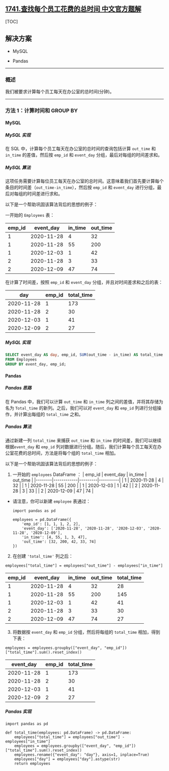 ## [1741.查找每个员工花费的总时间 中文官方题解](https://leetcode.cn/problems/find-total-time-spent-by-each-employee/solutions/100000/cha-zhao-mei-ge-yuan-gong-hua-fei-de-zon-kyvs)
[TOC]

## 解决方案

- MySQL

- Pandas

---

### 概述

我们被要求计算每个员工每天在办公室的总时间(分钟)。

---

### 方法 1：计算时间和 GROUP BY

#### MySQL

##### MySQL 实现

在 SQL 中，计算每个员工每天在办公室的总时间的查询包括计算 `out_time` 和 `in_time` 的差值，然后按 `emp_id` 和 `event_day` 分组，最后对每组的时间差求和。

##### MySQL 算法

这项任务需要计算每位员工每天在办公室的总时间。这意味着我们首先要计算每个条目的时间差（`out_time-in_time`），然后按 `emp_id` 和 `event_day` 进行分组，最后对每组的时间差进行求和。

以下是一个帮助巩固该算法背后的思想的例子：

一开始的 `Employees` 表：

| emp_id | event_day  | in_time | out_time |
|--------|------------|---------|----------|
| 1      | 2020-11-28 | 4       | 32       |
| 1      | 2020-11-28 | 55      | 200      |
| 1      | 2020-12-03 | 1       | 42       |
| 2      | 2020-11-28 | 3       | 33       |
| 2      | 2020-12-09 | 47      | 74       |

在计算了时间差，按照 `emp_id` 和 `event_day` 分组，并且对时间差求和之后的表：

| day        | emp_id | total_time |
|------------|--------|------------|
| 2020-11-28 | 1      | 173        |
| 2020-11-28 | 2      | 30         |
| 2020-12-03 | 1      | 41         |
| 2020-12-09 | 2      | 27         |

##### MySQL 实现

```Sql
SELECT event_day AS day, emp_id, SUM(out_time - in_time) AS total_time
FROM Employees
GROUP BY event_day, emp_id;
```

#### Pandas

##### Pandas 思路

在 Pandas 中，我们可以计算 `out_time` 和 `in_time` 列之间的差值，并将其存储为名为 `Total_time` 的新列。之后，我们可以对 `event_day` 和 `emp_id` 列进行分组操作，并计算出每组的 `total_time` 之和。

##### Pandas 算法

通过新建一列 `total_time` 来捕获 `out_time` 和 `in_time` 的时间差，我们可以继续根据`event_day` 和 `emp_id` 列对数据进行分组。随后，我们计算每个员工每天在办公室花费的总时间，方法是将每个组的 `total_time` 相加。

以下是一个帮助巩固该算法背后的思想的例子：

1. 一开始的 `employees`  DataFrame ：
| emp_id | event_day  | in_time | out_time |
|--------|------------|---------|----------|
| 1      | 2020-11-28 | 4       | 32       |
| 1      | 2020-11-28 | 55      | 200      |
| 1      | 2020-12-03 | 1       | 42       |
| 2      | 2020-11-28 | 3       | 33       |
| 2      | 2020-12-09 | 47      | 74       |

- 请注意，你可以新建 `employee` 表通过：

    ```Python3
    import pandas as pd

    employees = pd.DataFrame({
        'emp_id': [1, 1, 1, 2, 2],
        'event_day': ['2020-11-28', '2020-11-28', '2020-12-03', '2020-11-28', '2020-12-09'],
        'in_time': [4, 55, 1, 3, 47],
        'out_time': [32, 200, 42, 33, 74]
    })
    ```

2. 在创建 `'total_time'` 列之后：

```Python3
employees["total_time"] = employees["out_time"] - employees["in_time"]
```

| emp_id | event_day  | in_time | out_time | total_time |
|--------|------------|---------|----------|------------|
| 1      | 2020-11-28 | 4       | 32       | 28         |
| 1      | 2020-11-28 | 55      | 200      | 145        |
| 1      | 2020-12-03 | 1       | 42       | 41         |
| 2      | 2020-11-28 | 3       | 33       | 30         |
| 2      | 2020-12-09 | 47      | 74       | 27         |

3. 将数据按 `event_day` 和 `emp_id` 分组，然后将每组的 `total_time` 相加，得到下表：

```Python3
employees = employees.groupby(["event_day", "emp_id"])["total_time"].sum().reset_index()
```

| event_day  | emp_id | total_time |
|------------|--------|------------|
| 2020-11-28 | 1      | 173        |
| 2020-11-28 | 2      | 30         |
| 2020-12-03 | 1      | 41         |
| 2020-12-09 | 2      | 27         |

##### Pandas 实现

```Python3
import pandas as pd

def total_time(employees: pd.DataFrame) -> pd.DataFrame:
    employees["total_time"] = employees["out_time"] - employees["in_time"]
    employees = employees.groupby(["event_day", "emp_id"])["total_time"].sum().reset_index()
    employees.rename({"event_day": "day"}, axis=1, inplace=True)
    employees["day"] = employees["day"].astype(str)
    return employees
```